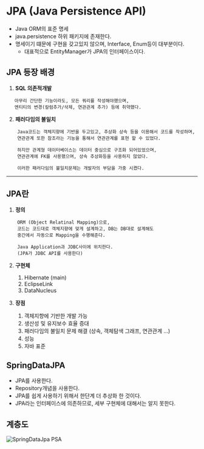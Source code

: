 # JPA (Java Persistence API)
- Java ORM의 표준 명세
- java.persistence 하위 패키지에 존재한다.
- 명세이기 떄문에 구현을 갖고있지 않으며, Interface, Enum등이 대부분이다.
   - 대표적으로 EntityManager가 JPA의 인터페이스이다.

## JPA 등장 배경
1. **SQL 의존적개발**
```
   아무리 간단한 기능이라도, 모든 쿼리를 작성해야했으며,
   엔티티의 변경(칼럼추가/삭제, 연관관계 추가) 등에 취약했다.
```
2. **패러다임의 불일치**
```
    Java코드는 객체지향에 기반을 두고있고, 추상화 상속 등을 이용해서 코드를 작성하며,
    연관관계 또한 참조라는 기능을 통해서 연관관계를 표현 할 수 있었다.
    
    하지만 관계형 데이터베이스는 데이터 중심으로 구조화 되어있었으며,
    연관관계에 FK를 사용했으며, 상속 추상화등을 사용하지 않았다.
    
    이러한 패러다임의 불일치문제는 개발자의 부담을 가중 시켰다.
```
***
## JPA란
1. **정의**
```
    ORM (Object Relatinal Mapping)으로, 
    코드는 코드대로 객체지향에 맞게 설계하고, DB는 DB대로 설계해도
    중간에서 자동으로 Mapping을 수행해준다.
    
    Java Application과 JDBC사이에 위치한다.
    (JPA가 JDBC API를 사용한다)
```

2. **구현체**
    1. Hibernate (main)
    2. EclipseLink
    3. DataNucleus
    

3. **장점**
    1. 객체지향에 기반한 개발 가능
    2. 생산성 및 유지보수 효율 증대
    3. 패러다임의 불일치 문제 해결 (상속, 객체탐색 그래프, 연관관계 ...)
    4. 성능
    5. 자바 표준

## SpringDataJPA
- JPA를 사용한다.
- Repository개념을 사용한다.
- JPA를 쉽게 사용하기 위해서 한단계 더 추상화 한 것이다.
- JPA라는 인터페이스에 의존하므로, 세부 구현체에 대해서는 알지 못한다.
    

## 계층도
![SpringDataJpa PSA](https://user-images.githubusercontent.com/57896918/158820591-088dc7a8-be16-4a42-a537-98bd7de0f6c8.png)
